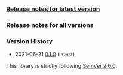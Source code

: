 ### [Release notes for latest version](latest.md)

### [Release notes for all versions](full.md)

### Version History

* 2021-06-21 [0.1.0](0.1.0.md) (latest)


This library is strictly following [SemVer 2.0.0](https://semver.org/spec/v2.0.0.html).
